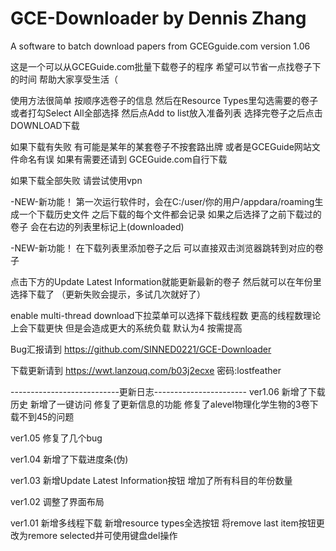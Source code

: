 # GCE-Downloader by Dennis Zhang
A software to batch download papers from GCEGguide.com
version 1.06

这是一个可以从GCEGuide.com批量下载卷子的程序
希望可以节省一点找卷子下的时间
帮助大家享受生活（

使用方法很简单
按顺序选卷子的信息
然后在Resource Types里勾选需要的卷子 或者打勾Select All全部选择
然后点Add to list放入准备列表
选择完卷子之后点击DOWNLOAD下载

如果下载有失败 有可能是某年的某套卷子不按套路出牌
或者是GCEGuide网站文件命名有误
如果有需要还请到 GCEGuide.com自行下载

如果下载全部失败
请尝试使用vpn

-NEW-新功能！
第一次运行软件时，会在C:/user/你的用户/appdara/roaming生成一个下载历史文件
之后下载的每个文件都会记录
如果之后选择了之前下载过的卷子
会在右边的列表里标记上(downloaded)

-NEW-新功能！
在下载列表里添加卷子之后
可以直接双击浏览器跳转到对应的卷子

点击下方的Update Latest Information就能更新最新的卷子
然后就可以在年份里选择下载了
（更新失败会提示，多试几次就好了）

enable multi-thread download下拉菜单可以选择下载线程数
更高的线程数理论上会下载更快 但是会造成更大的系统负载
默认为4 按需提高

Bug汇报请到
https://github.com/SINNED0221/GCE-Downloader

下载更新请到
https://wwt.lanzouq.com/b03j2ecxe
密码:lostfeather

---------------------------更新日志-----------------------
ver1.06
新增了下载历史
新增了一键访问
修复了更新信息的功能
修复了alevel物理化学生物的3卷下载不到45的问题

ver1.05
修复了几个bug

ver1.04
新增了下载进度条(伪)

ver1.03
新增Update Latest Information按钮
增加了所有科目的年份数量

ver1.02
调整了界面布局

ver1.01
新增多线程下载
新增resource types全选按钮
将remove last item按钮更改为remore selected并可使用键盘del操作
